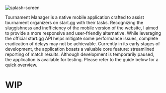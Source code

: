 ![splash-screen](https://github.com/jmmdev/tournament-manager/assets/100143610/a072f2c8-c715-43f1-8d56-68d1112d6184)

Tournament Manager is a native mobile application crafted to assist tournament organizers on start.gg with their tasks. Recognizing the sluggishness and inefficiency of the mobile version of the website, I aimed to provide a more responsive and user-friendly alternative. While leveraging the official start.gg API helps mitigate some performance issues, complete eradication of delays may not be achievable. Currently in its early stages of development, the application boasts a valuable core feature: streamlined reporting of match results. Although development is temporarily paused, the application is available for testing. Please refer to the guide below for a quick overview.


# WIP
